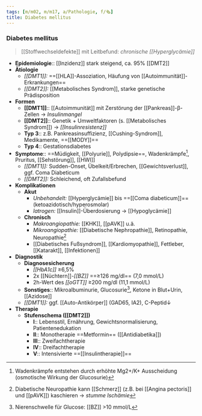 ```yaml
---
tags: [m/m02, m/m17, a/Pathologie, f/🗞️]
title: Diabetes mellitus
---
```

### Diabetes mellitus 
> [[Stoffwechseldefekte]] mit Leitbefund: *chronische [[Hyperglycämie]]*
- **Epidemiologie**:: [[Inzidenz]] stark steigend, ca. 95% [[DMT2]]
- **Ätiologie**
	- *[[DMT1]]:* ==[[HLA]]-Assoziation, Häufung von [[Autoimmunität]]-Erkrankungen==
	- *[[DMT2]]:* [[Metabolisches Syndrom]], starke genetische Prädisposition
- **Formen**
	- **[[DMT1]]**:: [[Autoimmunität]] mit Zerstörung der [[Pankreas]]-β-Zellen →  *Insulinmangel*
	- **[[DMT2]]**:: Genetik + Umweltfaktoren (s. [[Metabolisches Syndrom]]) → *[[Insulinresistenz]]*
	- **Typ 3**:: z.B. Pankreasinsuffizienz, [[Cushing-Syndrom]], Medikamente, ==[[MODY]]==
	- **Typ 4**:: Gestationsdiabetes
- **Symptome**:: ==Müdigkeit, [[Polyurie]], Polydipsie==, Wadenkrämpfe[^3], Pruritus, [[Sehstörung]], [[HWI]]
	- *[[DMT1]]:* Sudden-Onset, Übelkeit/Erbrechen, [[Gewichtsverlust]], ggf. Coma Diabeticum
	- *[[DMT2]]:* Schleichend, oft Zufallsbefund
- **Komplikationen**
	- **Akut**
		- *Unbehandelt:* [[Hyperglycämie]] bis ==[[Coma diabeticum]]== (ketoazidotisch/hyperosmolar)
		- *Iatrogen:* [[Insulin]]-Überdosierung → [[Hypoglycämie]]
	- **Chronisch**
		- *Makroangiopathie:* [[KHK]], [[pAVK]] u.ä.
		- *Mikroangiopathie:* [[Diabetische Nephropathie]], Retinopathie, Neuropathie[^5]
		- [[Diabetisches Fußsyndrom]], [[Kardiomyopathie]], Fettleber, [[Katarakt]], [[Infektionen]]
- **Diagnostik**
	- **Diagnosesicherung**
		- *[[HbA1c]]* ≥6,5%
		- 2x [[Nüchtern]]-*[[BZ]]* ==≥126 mg/dl== (7,0 mmol/L)
		- 2h-Wert des *[[oGTT]]* ≥200 mg/dl (11,1 mmol/L)
	- **Sonstiges**:: Mikroalbuminurie, Glucosurie[^2], Ketone in Blut+Urin, [[Azidose]]
	- *[[DMT1]]:* ggf. [[Auto-Antikörper]] (GAD65, IA2), C-Peptid↓
- **Therapie**
	- **Stufenschema ([[DMT2]])**
		- **I**:: Lebensstil, Ernährung, Gewichtsnormalisierung, Patientenedukation
		- **II**:: Monotherapie ==Metformin== ([[Antidiabetika]])
		- **III**:: Zweifachtherapie
		- **IV**:: Dreifachtherapie
		- **V**:: Intensivierte ==[[Insulintherapie]]==









[^1]: Abends nur 1 IE [[Insulin]] / 60 mg/dl [[BZ]]-Senkung, um nächtliche Hypoglycämien zu vermeiden
[^2]: Nierenschwelle für Glucose: [[BZ]] >10 mmol/L
[^3]: Wadenkrämpfe entstehen durch erhöhte Mg2+/K+ Ausscheidung (osmotische Wirkung der Glucosurie)
[^5]: Diabetische Neuropathie kann [[Schmerz]] (z.B. bei [[Angina pectoris]] und [[pAVK]]) kaschieren → *stumme Ischämie*